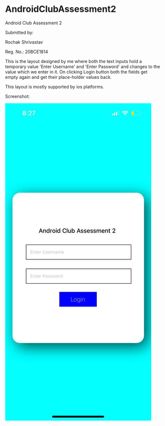# AndroidClubAssessment2
Android Club Assessment 2

Submitted by: 

 Rochak Shrivastav
 
 Reg. No.: 20BCE1814
 
 This is the layout designed by me where both the text inputs hold a temporary value 'Enter Username' and 'Enter Password' and changes to the value which we enter in it. On clicking Login button both the fields get empty again and get their place-holder values back.
 
 This layout is mostly supported by ios platforms.
 
 Screenshot:
 
![alt Text](https://github.com/07Rochak/AndroidClubAssessment2/blob/main/assets/Assessment%202.jpeg?raw=true)
